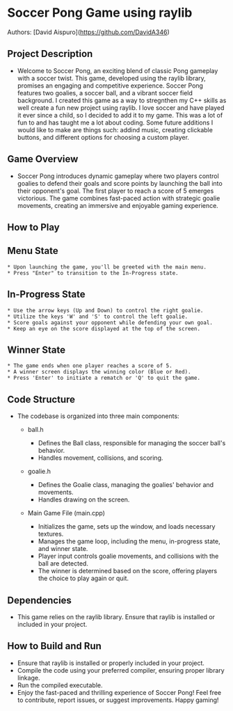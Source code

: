 # Soccer Pong Game using raylib
 
 Authors: \[David Aispuro](https://github.com/DavidA346)

## Project Description
 * Welcome to Soccer Pong, an exciting blend of classic Pong gameplay with a soccer twist. This game, developed using the raylib library, promises an engaging and competitive experience. Soccer Pong features two goalies, a soccer ball, and a vibrant soccer field background. I created this game as a way to stregnthen my C++ skills as well create a fun new project using raylib. I love soccer and have played it ever since a child, so I decided to add it to my game. This was a lot of fun to and has taught me a lot about coding. Some future additions I would like to make are things such: addind music, creating clickable buttons, and different options for choosing a custom player.


## Game Overview
  * Soccer Pong introduces dynamic gameplay where two players control goalies to defend their goals and score points by launching the ball into their opponent's goal. The first player to reach a score of 5 emerges victorious. The game combines fast-paced action with strategic goalie movements, creating an immersive and enjoyable gaming experience.

 ## How to Play
  ## Menu State
    * Upon launching the game, you'll be greeted with the main menu.
    * Press "Enter" to transition to the In-Progress state.

  ## In-Progress State
    * Use the arrow keys (Up and Down) to control the right goalie.
    * Utilize the keys 'W' and 'S' to control the left goalie.
    * Score goals against your opponent while defending your own goal.
    * Keep an eye on the score displayed at the top of the screen.

  ## Winner State
    * The game ends when one player reaches a score of 5.
    * A winner screen displays the winning color (Blue or Red).
    * Press 'Enter' to initiate a rematch or 'Q' to quit the game.
## Code Structure
  * The codebase is organized into three main components:
    * ball.h
      * Defines the Ball class, responsible for managing the soccer ball's behavior.
      * Handles movement, collisions, and scoring.
    
    * goalie.h
      * Defines the Goalie class, managing the goalies' behavior and movements.
      * Handles drawing on the screen.
    
    * Main Game File (main.cpp)
      * Initializes the game, sets up the window, and loads necessary textures.
      * Manages the game loop, including the menu, in-progress state, and winner state.
      * Player input controls goalie movements, and collisions with the ball are detected.
      * The winner is determined based on the score, offering players the choice to play again or quit.

## Dependencies
  * This game relies on the raylib library. Ensure that raylib is installed or included in your project.

## How to Build and Run
  * Ensure that raylib is installed or properly included in your project.
  * Compile the code using your preferred compiler, ensuring proper library linkage.
  * Run the compiled executable.
  * Enjoy the fast-paced and thrilling experience of Soccer Pong! Feel free to contribute, report issues, or suggest improvements. Happy gaming!
